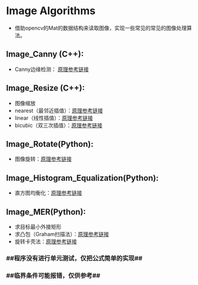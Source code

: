 # Image Algorithms
- 借助opencv的Mat的数据结构来读取图像，实现一些常见的常见的图像处理算法。

## Image_Canny (C++): 
- Canny边缘检测： [原理参考链接](https://blog.csdn.net/jia20003/article/details/41173767)

## Image_Resize (C++):
- 图像缩放
- nearest（最邻近插值）：[原理参考链接](https://www.cnblogs.com/korbin/p/5612427.html)
- linear（线性插值）：[原理参考链接](https://www.cnblogs.com/korbin/p/5612427.html)
- bicubic（双三次插值）：[原理参考链接](https://blog.csdn.net/u010979495/article/details/78428898)

## Image_Rotate(Python):
- 图像旋转：[原理参考链接](https://blog.csdn.net/linshanxian/article/details/68944748)

## Image_Histogram_Equalization(Python):
- 直方图均衡化：[原理参考链接](https://www.cnblogs.com/tianyalu/p/5687782.html)

## Image_MER(Python):
- 求目标最小外接矩形
- 求凸包（Graham扫描法）：[原理参考链接](https://www.cnblogs.com/Booble/archive/2011/03/10/1980089.html)
- 旋转卡壳法：[原理参考链接](https://blog.csdn.net/hanchengxi/article/details/8639476)

### ##程序没有进行单元测试，仅把公式简单的实现##
### ##临界条件可能报错，仅供参考##